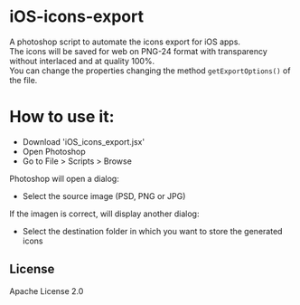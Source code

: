 # iOS-icons-export
A photoshop script to automate the icons export for iOS apps.
<br />
The icons will be saved for web on PNG-24 format with transparency without interlaced and at quality 100%.
<br />
You can change the properties changing the method ```getExportOptions()``` of the file.

# How to use it:
  - Download 'iOS_icons_export.jsx'
  - Open Photoshop
  - Go to File > Scripts > Browse

Photoshop will open a dialog:

  - Select the source image (PSD, PNG or JPG)

If the imagen is correct, will display another dialog:
  - Select the destination folder in which you want to store the generated icons


License
----

Apache License 2.0
